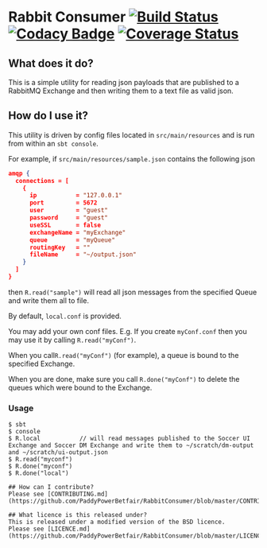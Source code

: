 # Rabbit Consumer [![Build Status](https://travis-ci.org/PaddyPowerBetfair/RabbitConsumer.svg?branch=master)](https://travis-ci.org/PaddyPowerBetfair/RabbitConsumer) [![Codacy Badge](https://api.codacy.com/project/badge/Grade/ba7973a539c94e36bbd39e8f88f3573d)](https://www.codacy.com/app/rodoherty1/RabbitConsumer?utm_source=github.com&amp;utm_medium=referral&amp;utm_content=PaddyPowerBetfair/RabbitConsumer&amp;utm_campaign=Badge_Grade) [![Coverage Status](https://coveralls.io/repos/github/PaddyPowerBetfair/RabbitConsumer/badge.svg)](https://coveralls.io/github/PaddyPowerBetfair/RabbitConsumer)

## What does it do?
This is a simple utility for reading json payloads that are published to a RabbitMQ Exchange and then writing them to a text file as valid json.

## How do I use it?
This utility is driven by config files located in ```src/main/resources``` and is run from within an ```sbt console```.

For example, if ```src/main/resources/sample.json``` contains the following json
```json
amqp {
  connections = [
    {
      ip           = "127.0.0.1"
      port         = 5672
      user         = "guest"
      password     = "guest"
      useSSL       = false
      exchangeName = "myExchange"
      queue        = "myQueue"
      routingKey   = ""
      fileName     = "~/output.json"
    }
  ]
}
```

then ```R.read("sample")``` will read all json messages from the specified Queue and write them all to file.

By default, ```local.conf``` is provided.

You may add your own conf files.  E.g. If you create ```myConf.conf``` then you may use it by calling ```R.read("myConf")```.

When you call```R.read("myConf")``` (for example), a queue is bound to the specified Exchange.

When you are done, make sure you call ```R.done("myConf")``` to delete the queues which were bound to the Exchange.

### Usage
```
$ sbt
$ console
$ R.local           // will read messages published to the Soccer UI Exchange and Soccer DM Exchange and write them to ~/scratch/dm-output and ~/scratch/ui-output.json
$ R.read("myconf")
$ R.done("myconf")
$ R.done("local")

## How can I contribute?
Please see [CONTRIBUTING.md](https://github.com/PaddyPowerBetfair/RabbitConsumer/blob/master/CONTRIBUTING.md).

## What licence is this released under?
This is released under a modified version of the BSD licence.
Please see [LICENCE.md](https://github.com/PaddyPowerBetfair/RabbitConsumer/blob/master/LICENCE.md).
